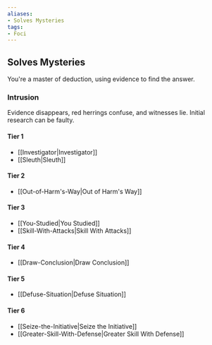 ```yaml
---
aliases:
- Solves Mysteries
tags:
- Foci
---
```


  
## Solves Mysteries  
You're a master of deduction, using evidence to find the answer.  
 ### Intrusion  
Evidence disappears, red herrings confuse, and witnesses lie. Initial research can be faulty.   
#### Tier 1    
* [[Investigator|Investigator]]  
* [[Sleuth|Sleuth]]  
#### Tier 2    
* [[Out-of-Harm's-Way|Out of Harm's Way]]  
#### Tier 3    
  - [[You-Studied|You Studied]]  
  - [[Skill-With-Attacks|Skill With Attacks]]  
#### Tier 4    
* [[Draw-Conclusion|Draw Conclusion]]  
#### Tier 5    
* [[Defuse-Situation|Defuse Situation]]  
#### Tier 6    
  - [[Seize-the-Initiative|Seize the Initiative]]  
  - [[Greater-Skill-With-Defense|Greater Skill With Defense]]